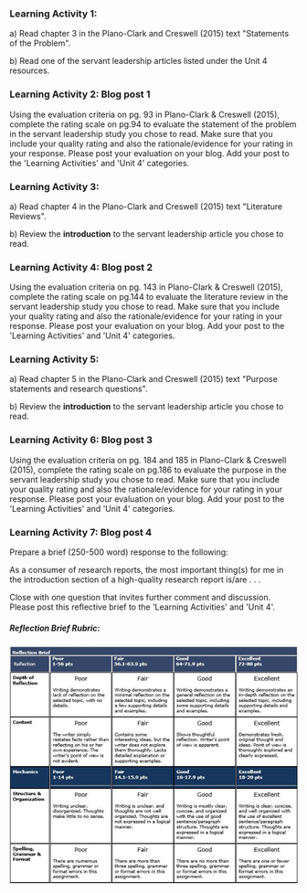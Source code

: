 ### Learning Activity 1:

a\) Read chapter 3 in the Plano-Clark and Creswell \(2015\) text "Statements of the Problem".

b\) Read one of the servant leadership articles listed under the Unit 4 resources.

### Learning Activity 2: Blog post 1

Using the evaluation criteria on pg. 93 in Plano-Clark & Creswell \(2015\), complete the rating scale on pg.94 to evaluate the statement of the problem in the servant leadership study you chose to read.  Make sure that you include your quality rating and also the rationale/evidence for your rating in your response.  Please post your evaluation on your blog.  Add your post to the 'Learning Activities' and 'Unit 4' categories.

### Learning Activity 3:

a\) Read chapter 4 in the Plano-Clark and Creswell \(2015\) text "Literature Reviews".

b\) Review the **introduction** to the servant leadership article you chose to read.

### Learning Activity 4: Blog post 2

Using the evaluation criteria on pg. 143 in Plano-Clark & Creswell \(2015\), complete the rating scale on pg.144 to evaluate the literature review in the servant leadership study you chose to read.  Make sure that you include your quality rating and also the rationale/evidence for your rating in your response.  Please post your evaluation on your blog.  Add your post to the 'Learning Activities' and 'Unit 4' categories.

### Learning Activity 5:

a\) Read chapter 5 in the Plano-Clark and Creswell \(2015\) text "Purpose statements and research questions".

b\) Review the **introduction** to the servant leadership article you chose to read.

### Learning Activity 6: Blog post 3

Using the evaluation criteria on pg. 184 and 185 in Plano-Clark & Creswell \(2015\), complete the rating scale on pg.186 to evaluate the purpose in the servant leadership study you chose to read. Make sure that you include your quality rating and also the rationale/evidence for your rating in your response.  Please post your evaluation on your blog.  Add your post to the 'Learning Activities' and 'Unit 4' categories.

### Learning Activity 7: Blog post 4

Prepare a brief \(250-500 word\) response to the following:

As a consumer of research reports, the most important thing\(s\) for me in the introduction section of a high-quality research report is/are . . .

Close with one question that invites further comment and discussion. Please post this reflective brief to the 'Learning Activities' and 'Unit 4'.

##### Reflection Brief Rubric:

![](/assets/ReflectionBriefRubric.JPG)



